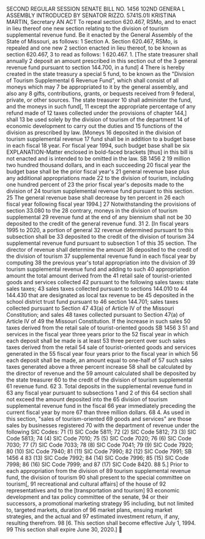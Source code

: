 SECOND REGULAR SESSION
SENATE BILL NO. 1456
102ND GENERA L ASSEMBLY
INTRODUCED BY SENATOR RIZZO.
5741S.01I KRISTINA MARTIN, Secretary
AN ACT
To repeal section 620.467, RSMo, and to enact in lieu thereof one new section relating to the
division of tourism supplemental revenue fund.
Be it enacted by the General Assembly of the State of Missouri, as follows:
1 Section A. Section 620.467, RSMo, is repealed and one new
2 section enacted in lieu thereof, to be known as section 620.467,
3 to read as follows:
1 620.467. 1. [The state treasurer shall annually
2 deposit an amount prescribed in this section out of the
3 general revenue fund pursuant to section 144.700, in a fund]
4 There is hereby created in the state treasury a special
5 fund, to be known as the "Division of Tourism Supplemental
6 Revenue Fund", which shall consist of all moneys which may
7 be appropriated to it by the general assembly, and also any
8 gifts, contributions, grants, or bequests received from
9 federal, private, or other sources. The state treasurer
10 shall administer the fund, and the moneys in such fund[,
11 except the appropriate percentage of any refund made of
12 taxes collected under the provisions of chapter 144,] shall
13 be used solely by the division of tourism of the department
14 of economic development to carry out the duties and
15 functions of the division as prescribed by law. [Moneys
16 deposited in the division of tourism supplemental revenue
17 fund shall be in addition to a budget base in each fiscal
18 year. For fiscal year 1994, such budget base shall be six
EXPLANATION-Matter enclosed in bold-faced brackets [thus] in this bill is not enacted
and is intended to be omitted in the law.
SB 1456 2
19 million two hundred thousand dollars, and in each succeeding
20 fiscal year the budget base shall be the prior fiscal year's
21 general revenue base plus any additional appropriations made
22 to the division of tourism, including one hundred percent of
23 the prior fiscal year's deposits made to the division of
24 tourism supplemental revenue fund pursuant to this section.
25 The general revenue base shall decrease by ten percent in
26 each fiscal year following fiscal year 1994.]
27 Notwithstanding the provisions of section 33.080 to the
28 contrary, moneys in the division of tourism supplemental
29 revenue fund at the end of any biennium shall not be
30 deposited to the credit of the general revenue fund.
31 2. [In fiscal years 1995 to 2020, a portion of general
32 revenue determined pursuant to this subsection shall be
33 deposited to the credit of the division of tourism
34 supplemental revenue fund pursuant to subsection 1 of this
35 section. The director of revenue shall determine the amount
36 deposited to the credit of the division of tourism
37 supplemental revenue fund in each fiscal year by computing
38 the previous year's total appropriation into the division of
39 tourism supplemental revenue fund and adding to such
40 appropriation amount the total amount derived from the
41 retail sale of tourist-oriented goods and services collected
42 pursuant to the following sales taxes: state sales taxes;
43 sales taxes collected pursuant to sections 144.010 to
44 144.430 that are designated as local tax revenue to be
45 deposited in the school district trust fund pursuant to
46 section 144.701; sales taxes collected pursuant to Section
47 43(a) of Article IV of the Missouri Constitution; and sales
48 taxes collected pursuant to Section 47(a) of Article IV of
49 the Missouri Constitution. If the increase in such sales
50 taxes derived from the retail sale of tourist-oriented goods
SB 1456 3
51 and services in the fiscal year three years prior to the
52 fiscal year in which each deposit shall be made is at least
53 three percent over such sales taxes derived from the retail
54 sale of tourist-oriented goods and services generated in the
55 fiscal year four years prior to the fiscal year in which
56 each deposit shall be made, an amount equal to one-half of
57 such sales taxes generated above a three percent increase
58 shall be calculated by the director of revenue and the
59 amount calculated shall be deposited by the state treasurer
60 to the credit of the division of tourism supplemental
61 revenue fund.
62 3. Total deposits in the supplemental revenue fund in
63 any fiscal year pursuant to subsections 1 and 2 of this
64 section shall not exceed the amount deposited into the
65 division of tourism supplemental revenue fund in the fiscal
66 year immediately preceding the current fiscal year by more
67 than three million dollars.
68 4. As used in this section, "sales of tourism-oriented
69 goods and services" are those sales by businesses registered
70 with the department of revenue under the following SIC Codes:
71 (1) SIC Code 5811;
72 (2) SIC Code 5812;
73 (3) SIC Code 5813;
74 (4) SIC Code 7010;
75 (5) SIC Code 7020;
76 (6) SIC Code 7030;
77 (7) SIC Code 7033;
78 (8) SIC Code 7041;
79 (9) SIC Code 7920;
80 (10) SIC Code 7940;
81 (11) SIC Code 7990;
82 (12) SIC Code 7991;
SB 1456 4
83 (13) SIC Code 7992;
84 (14) SIC Code 7996;
85 (15) SIC Code 7998;
86 (16) SIC Code 7999; and
87 (17) SIC Code 8420.
88 5.] Prior to each appropriation from the division of
89 tourism supplemental revenue fund, the division of tourism
90 shall present to the special committee on tourism[,
91 recreational and cultural affairs] of the house of
92 representatives and to the [transportation and tourism]
93 economic development and tax policy committee of the senate,
94 or their successors, a promotional marketing strategy
95 including, but not limited to, targeted markets, duration of
96 market plans, ensuing market strategies, and the actual and
97 estimated investment return, if any, resulting therefrom.
98 [6. This section shall become effective July 1, 1994.
99 This section shall expire June 30, 2020.]

